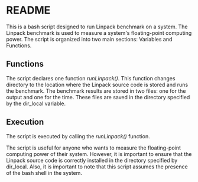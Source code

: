 # README
This is a bash script designed to run Linpack benchmark on a system. The Linpack benchmark is used to measure a system's floating-point computing power. The script is organized into two main sections: Variables and Functions.

## Functions
The script declares one function *runLinpack()*. This function changes directory to the location where the Linpack source code is stored and runs the benchmark. The benchmark results are stored in two files: one for the output and one for the time. These files are saved in the directory specified by the dir_local variable.

## Execution
The script is executed by calling the *runLinpack()* function.

The script is useful for anyone who wants to measure the floating-point computing power of their system. However, it is important to ensure that the Linpack source code is correctly installed in the directory specified by dir_local. Also, it is important to note that this script assumes the presence of the bash shell in the system.

